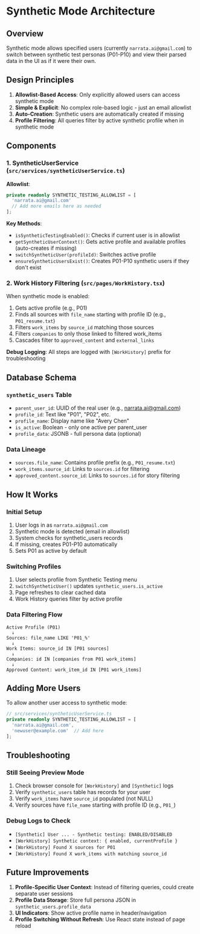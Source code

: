# Synthetic Mode Architecture

## Overview

Synthetic mode allows specified users (currently `narrata.ai@gmail.com`) to switch between synthetic test personas (P01-P10) and view their parsed data in the UI as if it were their own.

## Design Principles

1. **Allowlist-Based Access**: Only explicitly allowed users can access synthetic mode
2. **Simple & Explicit**: No complex role-based logic - just an email allowlist
3. **Auto-Creation**: Synthetic users are automatically created if missing
4. **Profile Filtering**: All queries filter by active synthetic profile when in synthetic mode

## Components

### 1. SyntheticUserService (`src/services/syntheticUserService.ts`)

**Allowlist**:
```typescript
private readonly SYNTHETIC_TESTING_ALLOWLIST = [
  'narrata.ai@gmail.com'
  // Add more emails here as needed
];
```

**Key Methods**:
- `isSyntheticTestingEnabled()`: Checks if current user is in allowlist
- `getSyntheticUserContext()`: Gets active profile and available profiles (auto-creates if missing)
- `switchSyntheticUser(profileId)`: Switches active profile
- `ensureSyntheticUsersExist()`: Creates P01-P10 synthetic users if they don't exist

### 2. Work History Filtering (`src/pages/WorkHistory.tsx`)

When synthetic mode is enabled:
1. Gets active profile (e.g., P01)
2. Finds all sources with `file_name` starting with profile ID (e.g., `P01_resume.txt`)
3. Filters `work_items` by `source_id` matching those sources
4. Filters `companies` to only those linked to filtered work_items
5. Cascades filter to `approved_content` and `external_links`

**Debug Logging**: All steps are logged with `[WorkHistory]` prefix for troubleshooting

## Database Schema

### `synthetic_users` Table
- `parent_user_id`: UUID of the real user (e.g., narrata.ai@gmail.com)
- `profile_id`: Text like "P01", "P02", etc.
- `profile_name`: Display name like "Avery Chen"
- `is_active`: Boolean - only one active per parent_user
- `profile_data`: JSONB - full persona data (optional)

### Data Lineage
- `sources.file_name`: Contains profile prefix (e.g., `P01_resume.txt`)
- `work_items.source_id`: Links to `sources.id` for filtering
- `approved_content.source_id`: Links to `sources.id` for story filtering

## How It Works

### Initial Setup
1. User logs in as `narrata.ai@gmail.com`
2. Synthetic mode is detected (email in allowlist)
3. System checks for synthetic_users records
4. If missing, creates P01-P10 automatically
5. Sets P01 as active by default

### Switching Profiles
1. User selects profile from Synthetic Testing menu
2. `switchSyntheticUser()` updates `synthetic_users.is_active`
3. Page refreshes to clear cached data
4. Work History queries filter by active profile

### Data Filtering Flow
```
Active Profile (P01)
  ↓
Sources: file_name LIKE 'P01_%'
  ↓
Work Items: source_id IN [P01 sources]
  ↓
Companies: id IN [companies from P01 work_items]
  ↓
Approved Content: work_item_id IN [P01 work_items]
```

## Adding More Users

To allow another user access to synthetic mode:

```typescript
// src/services/syntheticUserService.ts
private readonly SYNTHETIC_TESTING_ALLOWLIST = [
  'narrata.ai@gmail.com',
  'newuser@example.com'  // Add here
];
```

## Troubleshooting

### Still Seeing Preview Mode
1. Check browser console for `[WorkHistory]` and `[Synthetic]` logs
2. Verify `synthetic_users` table has records for your user
3. Verify `work_items` have `source_id` populated (not NULL)
4. Verify sources have `file_name` starting with profile ID (e.g., `P01_`)

### Debug Logs to Check
- `[Synthetic] User ... - Synthetic testing: ENABLED/DISABLED`
- `[WorkHistory] Synthetic context: { enabled, currentProfile }`
- `[WorkHistory] Found X sources for P01`
- `[WorkHistory] Found X work_items with matching source_id`

## Future Improvements

1. **Profile-Specific User Context**: Instead of filtering queries, could create separate user sessions
2. **Profile Data Storage**: Store full persona JSON in `synthetic_users.profile_data`
3. **UI Indicators**: Show active profile name in header/navigation
4. **Profile Switching Without Refresh**: Use React state instead of page reload

